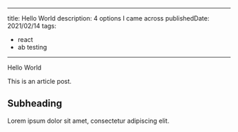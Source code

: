 --------
title: Hello World
description: 4 options I came across
publishedDate: 2021/02/14
tags:
- react
- ab testing
--------

Hello World

This is an article post.
## Subheading
Lorem ipsum dolor sit amet, consectetur adipiscing elit.